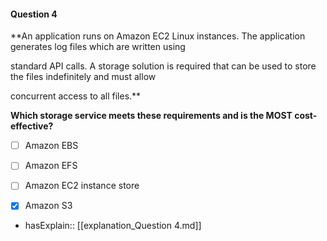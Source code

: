 #### Question  4


**An application runs on Amazon EC2 Linux instances. The application generates log files which are written using

standard API calls. A storage solution is required that can be used to store the files indefinitely and must allow

concurrent access to all files.**


**Which storage service meets these requirements and is the MOST cost-effective?**


- [ ] Amazon EBS


- [ ] Amazon EFS


- [ ] Amazon EC2 instance store


- [x] Amazon S3



- hasExplain:: [[explanation_Question  4.md]]